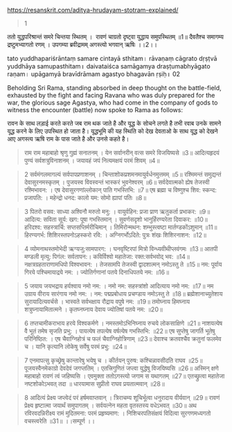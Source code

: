 https://resanskrit.com/aditya-hrudayam-stotram-explained/



> 1 


ततो युद्धपरिश्रान्तं समरे चिन्तया स्थितम्‌ ।  
रावणं चाग्रतो दृष्ट्वा युद्धाय समुपस्थितम्‌ ॥1॥ 
दैवतैश्च समागम्य द्रष्टुमभ्यागतो रणम्‌ । 
उपगम्या ब्रवीद्रामम् अगस्त्यो भगवान् ऋषिः ।।2।।

tato yuddhapariśrāntaṃ samare cintayā sthitam।
rāvaṇaṃ cāgrato dṛṣṭvā yuddhāya samupasthitam॥ 
daivataiśca samāgamya draṣṭumabhyāgato raṇam।
upāgamyā bravīdrāmam agastyo bhagavān ṛṣiḥ॥ 02

Beholding Sri Rama, standing absorbed in deep thought on the battle-field, 
exhausted by the fight and facing Ravana who was duly prepared for the war, 
the glorious sage Agastya, who had come in the company of gods to witness 
the encounter (battle) now spoke to Rama as follows:

रावन के साथ लड़ाई करते करते जब राम थक जाते है और यूद्ध के सोचने लगते है 
तभी रवाब उनके सामने यूद्ध करने के लिए उपस्थित हो जाता है।
यूद्धभूमि की यह स्थिति को देख देवताओ के साथ यूद्ध को देखने आए अगस्त्य ऋषि राम के पास जाते है और उनसे कहते है।


> राम राम महाबाहो श्रृणु गुह्मं सनातनम्‌ । येन सर्वानरीन्‌ वत्स समरे विजयिष्यसे ॥3॥ 
आदित्यहृदयं पुण्यं सर्वशत्रुविनाशनम्‌ । जयावहं जपं नित्यमक्षयं परमं शिवम्‌ ॥4॥

> 2 
सर्वमंगलमागल्यं सर्वपापप्रणाशनम्‌ । चिन्ताशोकप्रशमनमायुर्वर्धनमुत्तमम्‌ ॥5॥ 
रश्मिमन्तं समुद्यन्तं देवासुरनमस्कृतम्‌ । पुजयस्व विवस्वन्तं भास्करं भुवनेश्वरम्‌ ॥6॥ 
सर्वदेवात्मको ह्येष तेजस्वी रश्मिभावन: । एष देवासुरगणांल्लोकान्‌ पाति गभस्तिभि: ॥7॥ 
एष ब्रह्मा च विष्णुश्च शिव: स्कन्द: प्रजापति: । महेन्द्रो धनद: कालो यम: सोमो ह्यापां पतिः ॥8॥

> 3 
पितरो वसव: साध्या अश्विनौ मरुतो मनु: । वायुर्वहिन: प्रजा प्राण ऋतुकर्ता प्रभाकर: ॥9॥ 
आदित्य: सविता सूर्य: खग: पूषा गभस्तिमान्‌ । सुवर्णसदृशो भानुर्हिरण्यरेता दिवाकर: ॥10॥ 
हरिदश्व: सहस्त्रार्चि: सप्तसप्तिर्मरीचिमान्‌ । तिमिरोन्मथन: शम्भुस्त्वष्टा मार्तण्डकोंऽशुमान्‌ ॥11॥ 
हिरण्यगर्भ: शिशिरस्तपनोऽहस्करो रवि: । अग्निगर्भोऽदिते: पुत्रः शंखः शिशिरनाशन: ॥12॥

> 4 
व्योमनाथस्तमोभेदी ऋग्यजु:सामपारग: । घनवृष्टिरपां मित्रो विन्ध्यवीथीप्लवंगमः ॥13॥ 
आतपी मण्डली मृत्यु: पिगंल: सर्वतापन:। कविर्विश्वो महातेजा: रक्त:सर्वभवोद् भव: ॥14॥ 
नक्षत्रग्रहताराणामधिपो विश्वभावन: । तेजसामपि तेजस्वी द्वादशात्मन्‌ नमोऽस्तु ते ॥15॥ 
नम: पूर्वाय गिरये पश्चिमायाद्रये नम: । ज्योतिर्गणानां पतये दिनाधिपतये नम: ॥16॥

> 5 
जयाय जयभद्राय हर्यश्वाय नमो नम: । नमो नम: सहस्त्रांशो आदित्याय नमो नम: ॥17॥ 
नम उग्राय वीराय सारंगाय नमो नम: । नम: पद्मप्रबोधाय प्रचण्डाय नमोऽस्तु ते ॥18॥ 
ब्रह्मेशानाच्युतेशाय सुरायादित्यवर्चसे । भास्वते सर्वभक्षाय रौद्राय वपुषे नम: ॥19॥ 
तमोघ्नाय हिमघ्नाय शत्रुघ्नायामितात्मने । कृतघ्नघ्नाय देवाय ज्योतिषां पतये नम: ॥20॥

> 6 
तप्तचामीकराभाय हरये विश्वकर्मणे । नमस्तमोऽभिनिघ्नाय रुचये लोकसाक्षिणे ॥21॥ 
नाशयत्येष वै भूतं तमेष सृजति प्रभु: । पायत्येष तपत्येष वर्षत्येष गभस्तिभि: ॥22॥ 
एष सुप्तेषु जागर्ति भूतेषु परिनिष्ठित: । एष चैवाग्निहोत्रं च फलं चैवाग्निहोत्रिणाम्‌ ॥23॥ 
देवाश्च क्रतवश्चैव क्रतुनां फलमेव च । यानि कृत्यानि लोकेषु सर्वेषु परमं प्रभु: ॥24॥

> 7 
एनमापत्सु कृच्छ्रेषु कान्तारेषु भयेषु च । कीर्तयन्‌ पुरुष: कश्चिन्नावसीदति राघव ॥25॥ 
पूजयस्वैनमेकाग्रो देवदेवं जगप्ततिम्‌ । एतत्त्रिगुणितं जप्त्वा युद्धेषु विजयिष्यसि ॥26॥ 
अस्मिन्‌ क्षणे महाबाहो रावणं त्वं जहिष्यसि । एवमुक्ता ततोऽगस्त्यो जगाम स यथागतम्‌ ॥27॥ 
एतच्छ्रुत्वा महातेजा नष्टशोकोऽभवत्‌ तदा ॥ धारयामास सुप्रीतो राघव प्रयतात्मवान्‌ ॥28॥

> 8 
आदित्यं प्रेक्ष्य जप्त्वेदं परं हर्षमवाप्तवान्‌ । त्रिराचम्य शूचिर्भूत्वा धनुरादाय वीर्यवान्‌ ॥29॥ 
रावणं प्रेक्ष्य हृष्टात्मा जयार्थं समुपागतम्‌ । सर्वयत्नेन महता वृतस्तस्य वधेऽभवत्‌ ॥30॥ 
अथ रविरवदन्निरीक्ष्य रामं मुदितमना: परमं प्रहृष्यमाण: । निशिचरपतिसंक्षयं विदित्वा सुरगणमध्यगतो वचस्त्वरेति ॥31॥ 
।।सम्पूर्ण ।।






